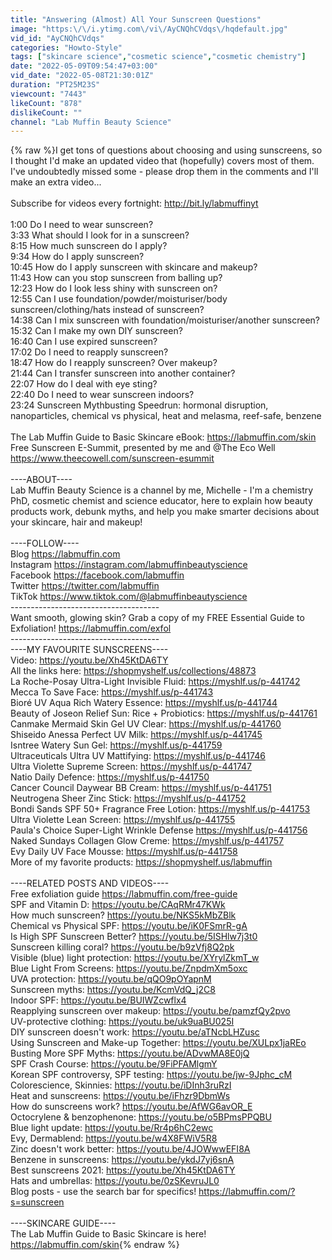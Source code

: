 ```yaml
---
title: "Answering (Almost) All Your Sunscreen Questions"
image: "https:\/\/i.ytimg.com\/vi\/AyCNQhCVdqs\/hqdefault.jpg"
vid_id: "AyCNQhCVdqs"
categories: "Howto-Style"
tags: ["skincare science","cosmetic science","cosmetic chemistry"]
date: "2022-05-09T09:54:47+03:00"
vid_date: "2022-05-08T21:30:01Z"
duration: "PT25M23S"
viewcount: "7443"
likeCount: "878"
dislikeCount: ""
channel: "Lab Muffin Beauty Science"
---
```

{% raw %}I get tons of questions about choosing and using sunscreens, so I thought I'd make an updated video that (hopefully) covers most of them. I've undoubtedly missed some - please drop them in the comments and I'll make an extra video...<br /><br />Subscribe for videos every fortnight: <a rel="nofollow" target="blank" href="http://bit.ly/labmuffinyt">http://bit.ly/labmuffinyt</a><br /><br />1:00 Do I need to wear sunscreen?<br />3:33 What should I look for in a sunscreen?<br />8:15 How much sunscreen do I apply? <br />9:34 How do I apply sunscreen?<br />10:45 How do I apply sunscreen with skincare and makeup?<br />11:43 How can you stop sunscreen from balling up?<br />12:23 How do I look less shiny with sunscreen on?<br />12:55 Can I use foundation/powder/moisturiser/body sunscreen/clothing/hats instead of sunscreen?<br />14:38 Can I mix sunscreen with foundation/moisturiser/another sunscreen?<br />15:32 Can I make my own DIY sunscreen?<br />16:40 Can I use expired sunscreen?<br />17:02 Do I need to reapply sunscreen?<br />18:47 How do I reapply sunscreen? Over makeup?<br />21:44 Can I transfer sunscreen into another container?<br />22:07 How do I deal with eye sting?<br />22:40 Do I need to wear sunscreen indoors?<br />23:24 Sunscreen Mythbusting Speedrun: hormonal disruption, nanoparticles, chemical vs physical, heat and melasma, reef-safe, benzene<br /><br />The Lab Muffin Guide to Basic Skincare eBook: <a rel="nofollow" target="blank" href="https://labmuffin.com/skin">https://labmuffin.com/skin</a><br />Free Sunscreen E-Summit, presented by me and @The Eco Well <a rel="nofollow" target="blank" href="https://www.theecowell.com/sunscreen-esummit">https://www.theecowell.com/sunscreen-esummit</a><br /><br />----ABOUT----<br />Lab Muffin Beauty Science is a channel by me, Michelle - I'm a chemistry PhD, cosmetic chemist and science educator, here to explain how beauty products work, debunk myths, and help you make smarter decisions about your skincare, hair and makeup!<br /><br />----FOLLOW----<br />Blog           <a rel="nofollow" target="blank" href="https://labmuffin.com">https://labmuffin.com</a><br />Instagram <a rel="nofollow" target="blank" href="https://instagram.com/labmuffinbeautyscience">https://instagram.com/labmuffinbeautyscience</a><br />Facebook  <a rel="nofollow" target="blank" href="https://facebook.com/labmuffin">https://facebook.com/labmuffin</a><br />Twitter       <a rel="nofollow" target="blank" href="https://twitter.com/labmuffin">https://twitter.com/labmuffin</a><br />TikTok       <a rel="nofollow" target="blank" href="https://www.tiktok.com/@labmuffinbeautyscience">https://www.tiktok.com/@labmuffinbeautyscience</a><br />-------------------------------------<br />Want smooth, glowing skin? Grab a copy of my FREE Essential Guide to Exfoliation! <a rel="nofollow" target="blank" href="https://labmuffin.com/exfol">https://labmuffin.com/exfol</a><br />-------------------------------------<br />----MY FAVOURITE SUNSCREENS----<br />Video: <a rel="nofollow" target="blank" href="https://youtu.be/Xh45KtDA6TY">https://youtu.be/Xh45KtDA6TY</a><br />All the links here: <a rel="nofollow" target="blank" href="https://shopmyshelf.us/collections/48873">https://shopmyshelf.us/collections/48873</a><br />La Roche-Posay Ultra-Light Invisible Fluid: <a rel="nofollow" target="blank" href="https://myshlf.us/p-441742">https://myshlf.us/p-441742</a><br />Mecca To Save Face: <a rel="nofollow" target="blank" href="https://myshlf.us/p-441743">https://myshlf.us/p-441743</a><br />Bioré UV Aqua Rich Watery Essence: <a rel="nofollow" target="blank" href="https://myshlf.us/p-441744">https://myshlf.us/p-441744</a><br />Beauty of Joseon Relief Sun: Rice + Probiotics: <a rel="nofollow" target="blank" href="https://myshlf.us/p-441761">https://myshlf.us/p-441761</a><br />Canmake Mermaid Skin Gel UV Clear: <a rel="nofollow" target="blank" href="https://myshlf.us/p-441760">https://myshlf.us/p-441760</a><br />Shiseido Anessa Perfect UV Milk: <a rel="nofollow" target="blank" href="https://myshlf.us/p-441745">https://myshlf.us/p-441745</a><br />Isntree Watery Sun Gel: <a rel="nofollow" target="blank" href="https://myshlf.us/p-441759">https://myshlf.us/p-441759</a><br />Ultraceuticals Ultra UV Mattifying: <a rel="nofollow" target="blank" href="https://myshlf.us/p-441746">https://myshlf.us/p-441746</a><br />Ultra Violette Supreme Screen: <a rel="nofollow" target="blank" href="https://myshlf.us/p-441747">https://myshlf.us/p-441747</a><br />Natio Daily Defence: <a rel="nofollow" target="blank" href="https://myshlf.us/p-441750">https://myshlf.us/p-441750</a><br />Cancer Council Daywear BB Cream: <a rel="nofollow" target="blank" href="https://myshlf.us/p-441751">https://myshlf.us/p-441751</a><br />Neutrogena Sheer Zinc Stick: <a rel="nofollow" target="blank" href="https://myshlf.us/p-441752">https://myshlf.us/p-441752</a><br />Bondi Sands SPF 50+ Fragrance Free Lotion: <a rel="nofollow" target="blank" href="https://myshlf.us/p-441753">https://myshlf.us/p-441753</a><br />Ultra Violette Lean Screen: <a rel="nofollow" target="blank" href="https://myshlf.us/p-441755">https://myshlf.us/p-441755</a><br />Paula's Choice Super-Light Wrinkle Defense <a rel="nofollow" target="blank" href="https://myshlf.us/p-441756">https://myshlf.us/p-441756</a><br />Naked Sundays Collagen Glow Creme: <a rel="nofollow" target="blank" href="https://myshlf.us/p-441757">https://myshlf.us/p-441757</a><br />Evy Daily UV Face Mousse: <a rel="nofollow" target="blank" href="https://myshlf.us/p-441758">https://myshlf.us/p-441758</a><br />More of my favorite products: <a rel="nofollow" target="blank" href="https://shopmyshelf.us/labmuffin">https://shopmyshelf.us/labmuffin</a><br /><br />----RELATED POSTS AND VIDEOS----<br />Free exfoliation guide <a rel="nofollow" target="blank" href="https://labmuffin.com/free-guide">https://labmuffin.com/free-guide</a><br />SPF and Vitamin D: <a rel="nofollow" target="blank" href="https://youtu.be/CAqRMr47KWk">https://youtu.be/CAqRMr47KWk</a><br />How much sunscreen? <a rel="nofollow" target="blank" href="https://youtu.be/NKS5kMbZBlk">https://youtu.be/NKS5kMbZBlk</a><br />Chemical vs Physical SPF: <a rel="nofollow" target="blank" href="https://youtu.be/iK0FSmrR-gA">https://youtu.be/iK0FSmrR-gA</a><br />Is High SPF Sunscreen Better? <a rel="nofollow" target="blank" href="https://youtu.be/5ISHlw7j3t0">https://youtu.be/5ISHlw7j3t0</a><br />Sunscreen killing coral? <a rel="nofollow" target="blank" href="https://youtu.be/b9zVfj8Q2pk">https://youtu.be/b9zVfj8Q2pk</a><br />Visible (blue) light protection: <a rel="nofollow" target="blank" href="https://youtu.be/XYrylZkmT_w">https://youtu.be/XYrylZkmT_w</a><br />Blue Light From Screens: <a rel="nofollow" target="blank" href="https://youtu.be/ZnpdmXm5oxc">https://youtu.be/ZnpdmXm5oxc</a><br />UVA protection: <a rel="nofollow" target="blank" href="https://youtu.be/qQO9pOYapnM">https://youtu.be/qQO9pOYapnM</a><br />Sunscreen myths: <a rel="nofollow" target="blank" href="https://youtu.be/KcmVdQ_j2C8">https://youtu.be/KcmVdQ_j2C8</a><br />Indoor SPF: <a rel="nofollow" target="blank" href="https://youtu.be/BUIWZcwflx4">https://youtu.be/BUIWZcwflx4</a> <br />Reapplying sunscreen over makeup: <a rel="nofollow" target="blank" href="https://youtu.be/pamzfQy2pvo">https://youtu.be/pamzfQy2pvo</a> <br />UV-protective clothing: <a rel="nofollow" target="blank" href="https://youtu.be/uk9uaBU025I">https://youtu.be/uk9uaBU025I</a> <br />DIY sunscreen doesn't work: <a rel="nofollow" target="blank" href="https://youtu.be/aTNcbLHZusc">https://youtu.be/aTNcbLHZusc</a><br />Using Sunscreen and Make-up Together: <a rel="nofollow" target="blank" href="https://youtu.be/XULpx1jaREo">https://youtu.be/XULpx1jaREo</a><br />Busting More SPF Myths: <a rel="nofollow" target="blank" href="https://youtu.be/ADvwMA8E0jQ">https://youtu.be/ADvwMA8E0jQ</a><br />SPF Crash Course: <a rel="nofollow" target="blank" href="https://youtu.be/9FiPFAMlgmY">https://youtu.be/9FiPFAMlgmY</a><br />Korean SPF controversy, SPF testing: <a rel="nofollow" target="blank" href="https://youtu.be/jw-9Jphc_cM">https://youtu.be/jw-9Jphc_cM</a><br />Colorescience, Skinnies: <a rel="nofollow" target="blank" href="https://youtu.be/iDInh3ruRzI">https://youtu.be/iDInh3ruRzI</a><br />Heat and sunscreens: <a rel="nofollow" target="blank" href="https://youtu.be/iFhzr9DbmWs">https://youtu.be/iFhzr9DbmWs</a><br />How do sunscreens work? <a rel="nofollow" target="blank" href="https://youtu.be/AfWG6avOR_E">https://youtu.be/AfWG6avOR_E</a><br />Octocrylene &amp; benzophenone: <a rel="nofollow" target="blank" href="https://youtu.be/o5BPmsPPQBU">https://youtu.be/o5BPmsPPQBU</a><br />Blue light update: <a rel="nofollow" target="blank" href="https://youtu.be/Rr4p6hC2ewc">https://youtu.be/Rr4p6hC2ewc</a><br />Evy, Dermablend: <a rel="nofollow" target="blank" href="https://youtu.be/w4X8FWiV5R8">https://youtu.be/w4X8FWiV5R8</a><br />Zinc doesn't work better: <a rel="nofollow" target="blank" href="https://youtu.be/4JOWwwEFI8A">https://youtu.be/4JOWwwEFI8A</a><br />Benzene in sunscreens: <a rel="nofollow" target="blank" href="https://youtu.be/ykdJ7yj6snA">https://youtu.be/ykdJ7yj6snA</a><br />Best sunscreens 2021: <a rel="nofollow" target="blank" href="https://youtu.be/Xh45KtDA6TY">https://youtu.be/Xh45KtDA6TY</a><br />Hats and umbrellas: <a rel="nofollow" target="blank" href="https://youtu.be/0zSKevruJL0">https://youtu.be/0zSKevruJL0</a><br />Blog posts - use the search bar for specifics! <a rel="nofollow" target="blank" href="https://labmuffin.com/?s=sunscreen">https://labmuffin.com/?s=sunscreen</a><br /><br />----SKINCARE GUIDE----<br />The Lab Muffin Guide to Basic Skincare is here! <a rel="nofollow" target="blank" href="https://labmuffin.com/skin">https://labmuffin.com/skin</a>{% endraw %}
